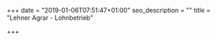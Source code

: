 +++
date = "2019-01-06T07:51:47+01:00"
seo_description = ""
title = "Lehner Agrar - Lohnbetrieb"

+++
